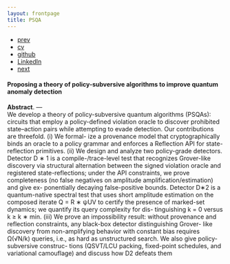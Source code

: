 ```yaml
---
layout: frontpage
title: PSQA
---
```



<div class="navbar">
  <div class="navbar-inner">
      <ul class="nav">
          <li><a href="triggers.html">prev</a></li>          
          <li><a href="{{ BASE_PATH }}/jshah-public.pdf">cv</a></li>
          <li><a href="https://github.com/javedmshah">github</a></li>
          <li><a href="https://linkedin.com/in/javedmaqboolshah">LinkedIn</a></li>
          <li><a href="emotion_agency.html">next</a></li>          
      </ul>
  </div>
</div>

#### Proposing a theory of policy-subversive algorithms to improve quantum anomaly detection

**Abstract**. &mdash; <br>
We develop a theory of policy-subversive quantum algorithms (PSQAs): circuits
that employ a policy-defined violation oracle to discover prohibited state–action pairs
while attempting to evade detection. Our contributions are threefold. (i) We formal-
ize a provenance model that cryptographically binds an oracle to a policy grammar
and enforces a Reflection API for state-reflection primitives. (ii) We design and
analyze two policy-grade detectors. Detector D ∗ 1 is a compile-/trace-level test
that recognizes Grover-like discovery via structural alternation between the signed
violation oracle and registered state-reflections; under the API constraints, we prove
completeness (no false negatives on amplitude amplification/estimation) and give ex-
ponentially decaying false-positive bounds. Detector D∗2 is a quantum-native spectral
test that uses short amplitude estimation on the composed iterate Q = R ∗ ψUV to
certify the presence of marked-set dynamics; we quantify its query complexity for dis-
tinguishing k = 0 versus k ≥ k ∗ min. (iii) We prove an impossibility result: without
provenance and reflection constraints, any black-box detector distinguishing Grover-
like discovery from non-amplifying behavior with constant bias requires Ω(√N/k)
queries, i.e., as hard as unstructured search. We also give policy-subversive construc-
tions (QSVT/LCU packing, fixed-point schedules, and variational camouflage) and
discuss how D2 defeats them
